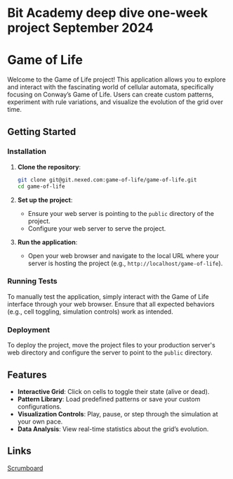 # Bit Academy deep dive one-week project September 2024


# Game of Life

Welcome to the Game of Life project! This application allows you to explore and interact with the fascinating world of cellular automata, specifically focusing on Conway’s Game of Life. Users can create custom patterns, experiment with rule variations, and visualize the evolution of the grid over time.

## Getting Started


### Installation

1. **Clone the repository**:
   ```bash
   git clone git@git.nexed.com:game-of-life/game-of-life.git
   cd game-of-life
   ```

2. **Set up the project**:
   - Ensure your web server is pointing to the `public` directory of the project.
   - Configure your web server to serve the project.

3. **Run the application**:
   - Open your web browser and navigate to the local URL where your server is hosting the project (e.g., `http://localhost/game-of-life`).

### Running Tests

To manually test the application, simply interact with the Game of Life interface through your web browser. Ensure that all expected behaviors (e.g., cell toggling, simulation controls) work as intended.

### Deployment

To deploy the project, move the project files to your production server's web directory and configure the server to point to the `public` directory.

## Features

- **Interactive Grid**: Click on cells to toggle their state (alive or dead).
- **Pattern Library**: Load predefined patterns or save your custom configurations.
- **Visualization Controls**: Play, pause, or step through the simulation at your own pace.
- **Data Analysis**: View real-time statistics about the grid’s evolution.

## Links

[Scrumboard](https://git.nexed.com/game-of-life/game-of-life/-/boards/562)